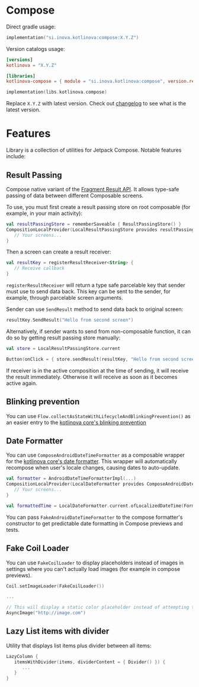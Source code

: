 # Compose

Direct gradle usage:

```kotlin
implementation("si.inova.kotlinova:compose:X.Y.Z")
```

Version catalogs usage:

```toml
[versions]
kotlinova = "X.Y.Z"
```

```toml
[libraries]
kotlinova-compose = { module = "si.inova.kotlinova:compose", version.ref = "kotlinova" }
```

```kotlin
implementation(libs.kotlinova.compose)
```

Replace `X.Y.Z` with latest version. Check out [changelog](../CHANGELOG.MD) to see what is the latest version.

# Features

Library is a collection of utilities for Jetpack Compose. Notable features include:

## Result Passing

Compose native variant of the [Fragment Result API](https://developer.android.com/guide/fragments/communicate#fragment-result).
It allows type-safe passing of data between different Composable screens.

To use, you must first create a result passing store on root composable (for example, in your main activity):

```kotlin
val resultPassingStore = rememberSaveable { ResultPassingStore() }
CompositionLocalProvider(LocalResultPassingStore provides resultPassingStore) {
   // Your screens...
}
```

Then a screen can create a result receiver:

```kotlin
val resultKey = registerResultReceiver<String> {
   // Receive callback
}
```

`registerResultReceiver` will return a type safe parcelable key that sender must use to send data back.
This key can be sent to the sender, for example, through parcelable screen arguments.

Sender can use `SendResult` method to send data back to original screen:

```kotlin
resultKey.SendResult("Hello from second screen")
```

Alternatively, if sender wants to send from non-composable function, it can do so by getting result passing store manually:

```kotlin
val store = LocalResultPassingStore.current

Button(onClick = { store.sendResult(resultKey, "Hello from second screen") })
```

If receiver is in the active composition at the time of sending, it will receive the result immediately. Otherwise it will receive
as soon as it becomes active again.

## Blinking prevention

You can use `Flow.collectAsStateWithLifecycleAndBlinkingPrevention()` as an easier entry to the
[kotlinova core's blinking prevention](../core/README.MD#blinking-prevention)

## Date Formatter

You can use `ComposeAndroidDateTimeFormatter` as a composable wrapper for the
[kotlinova core's date formatter](../core/README.MD#date-formatter). This wrapper will automatically recompose when user's
locale changes, causing dates to auto-update.

```kotlin
val formatter = AndroidDateTimeFormatterImpl(...)
CompositionLocalProvider(LocalDateFormatter provides ComposeAndroidDateTimeFormatter(dateFormatter)) {
   // Your screens...
}
```

```kotlin
val formattedTime = LocalDateFormatter.current.ofLocalizedDateTime(FormatStyle.FULL).format(date)
```

You can pass `FakeAndroidDateTimeFormatter` to the compose formatter's constructor to get predictable date formatting
in Compose previews and tests.

## Fake Coil Loader

You can use `FakeCoilLoader` to display placeholders instead of images
in settings where you can't actually load images (for example in compose previews).

```kotlin
Coil.setImageLoader(FakeCoilLoader())

...

// This will display a static color placeholder instead of attempting to load an actual image
AsyncImage("http://image.com")
```

## Lazy List items with divider

Utility that displays list items plus divider between all items:

```kotlin
LazyColumn {
   itemsWithDivider(items, dividerContent = { Divider() }) {
      ...
   }
}
```
